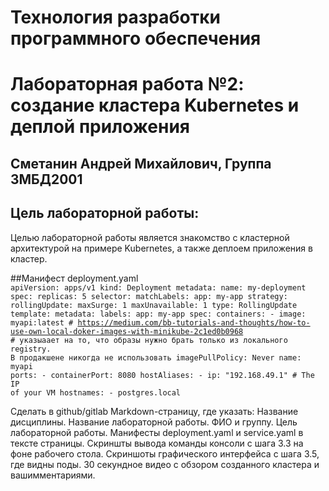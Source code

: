 # Технология разработки программного обеспечения
# Лабораторная работа №2: создание кластера Kubernetes и деплой приложения
## Сметанин Андрей Михайлович, Группа 3МБД2001
## Цель лабораторной работы: 
Целью лабораторной работы является знакомство с кластерной архитектурой на примере Kubernetes, а также деплоем приложения в кластер.

##Манифест deployment.yaml  
<code>apiVersion: apps/v1
kind: Deployment
metadata:
  name: my-deployment
spec:
  replicas: 5
  selector:
    matchLabels:
      app: my-app
  strategy:
    rollingUpdate:
      maxSurge: 1
      maxUnavailable: 1
    type: RollingUpdate
  template:
    metadata:
      labels:
        app: my-app
    spec:
      containers:
        - image: myapi:latest
          # https://medium.com/bb-tutorials-and-thoughts/how-to-use-own-local-doker-images-with-minikube-2c1ed0b0968
          # указыаает на то, что образы нужно брать только из локального registry. В продакшене никогда не использовать
          imagePullPolicy: Never 
          name: myapi
          ports:
            - containerPort: 8080
      hostAliases:
      - ip: "192.168.49.1" # The IP of your VM
        hostnames:
        - postgres.local
  </code>



Сделать в github/gitlab Markdown-страницу, где указать:
Название дисциплины.
Название лабораторной работы.
ФИО и группу.
Цель лабораторной работы.
Манифесты deployment.yaml и service.yaml в тексте страницы.
Скриншты вывода команды консоли с шага 3.3 на фоне рабочего стола.
Скриншоты графического интерфейса с шага 3.5, где видны поды.
30 секундное видео с обзором созданного кластера и вашимментариями.
